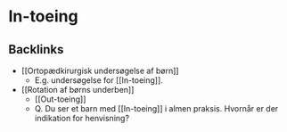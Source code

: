 # In-toeing


## Backlinks
* [[Ortopædkirurgisk undersøgelse af børn]]
	* E.g. undersøgelse for [[In-toeing]].
* [[Rotation af børns underben]]
	* [[Out-toeing]]
	* Q. Du ser et barn med [[In-toeing]] i almen praksis. Hvornår er der indikation for henvisning?

<!-- #anki/tag/med/Orto #anki/deck/Medicine -->

<!-- {BearID:34A9BA1F-400D-4CD3-AF98-E2ED1FB5C42A-98900-0000C103C56776F5} -->
